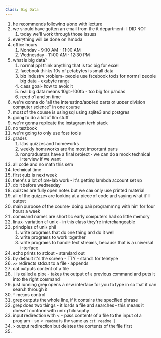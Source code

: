 ```yaml
---
Class: Big Data
---
```


1. he recommends following along with lecture
2. we should have gotten an email from the it department- I DID NOT
    1. today we'll work through those issues
3. everything will be done on lambda
4. office hours
    1. Monday - 9:30 AM - 11:00 AM
    2. Wednesday - 11:00 AM - 12:30 PM
5. what is big data?
    1. normal ppl think anything that is too big for excel
    2. facebook thinks 10s of petabytes is small data
    3. big industry problem- people use facebook tools for normal people big data - exabyte range
    4. class goal- how to avoid it
    5. real big data means 10gb-100tb - too big for pandas
    6. need o1 and on time
6. we're gonna do "all the interesting/applied parts of upper division computer science" in one course
7. most of the course is using sql using sqlite3 and postgres
8. going to do a lot of llm stuff
9. we're gonna replicate the instagram tech stack
10. no textbook
11. we're going to only use foss tools
12. grades
    1. labs quizzes and homeworks
    2. weekly homeworks are the most important parts
    3. nongraduators have a final project - we can do a mock technical interview if we want
13. all code and no math this sem
14. technical time
15. first quiz is next week
16. there's a lot of pre-lab work - it's getting lambda account set up
17. do it before wednesday
18. quizzes are fully open notes but we can only use printed material
19. all of the quizzes are looking at a piece of code and saying what it'll output
20. main purpose of the course- doing pair programming with him for four hours a week
21. command names are short bc early computers had so little memory
22. linux- variation of unix - in this class they're interchangeable
23. principles of unix phil
    1. write programs that do one thing and do it well
    2. write programs to work together
    3. write programs to handle text streams, because that is a universal interface
24. echo prints to stdout - standard out
25. by default it's the screen - TTY - stands for teletype
26. `>>` redirects stdout to a file - appends
27. cat outputs content of a file
28. `|` is called a pipe - takes the output of a previous command and puts it into the right command
29. just running grep opens a new interface for you to type in so that it can search through it
30. `^` means control
31. grep outputs the whole line, if it contains the specified phrase
32. grep does two things - it loads a file and searches - this means it doesn't conform with unix philosophy
33. input redirection with < - pass contents of a file to the input of a program - so `< readme` is the same as `cat readme |`
34. `>` output redirection but deletes the contents of the file first
35. 
